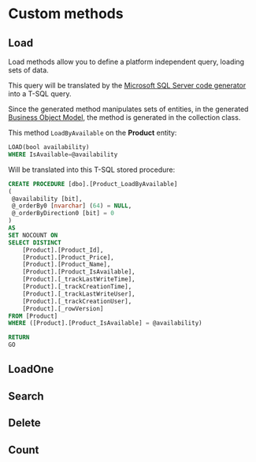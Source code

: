 # Custom methods

## Load

Load methods allow you to define a platform independent query, loading sets of data.

This query will be translated by the [Microsoft SQL Server code generator](../code-generators/microsoft_sql_server_code_generator.md) into a T-SQL query.

Since the generated method manipulates sets of entities, in the generated [Business Object Model](code-generators/c_business_object_model_generator.md), the method is generated in the collection class.

This method ```LoadByAvailable``` on the **Product** entity:
```sql
LOAD(bool availability)
WHERE IsAvailable=@availability
```

Will be translated into this T-SQL stored procedure:

```sql
CREATE PROCEDURE [dbo].[Product_LoadByAvailable]
(
 @availability [bit],
 @_orderBy0 [nvarchar] (64) = NULL,
 @_orderByDirection0 [bit] = 0
)
AS
SET NOCOUNT ON
SELECT DISTINCT
    [Product].[Product_Id], 
    [Product].[Product_Price], 
    [Product].[Product_Name], 
    [Product].[Product_IsAvailable], 
    [Product].[_trackLastWriteTime], 
    [Product].[_trackCreationTime], 
    [Product].[_trackLastWriteUser], 
    [Product].[_trackCreationUser], 
    [Product].[_rowVersion] 
FROM [Product]
WHERE ([Product].[Product_IsAvailable] = @availability)

RETURN
GO
```

## LoadOne

## Search

## Delete

## Count

## 